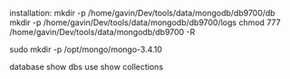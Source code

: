 installation:
mkdir -p /home/gavin/Dev/tools/data/mongodb/db9700/db
mkdir -p /home/gavin/Dev/tools/data/mongodb/db9700/logs
chmod 777 /home/gavin/Dev/tools/data/mongodb/db9700 -R


sudo mkdir -p /opt/mongo/mongo-3.4.10




database
show dbs
use <db>
show collections
